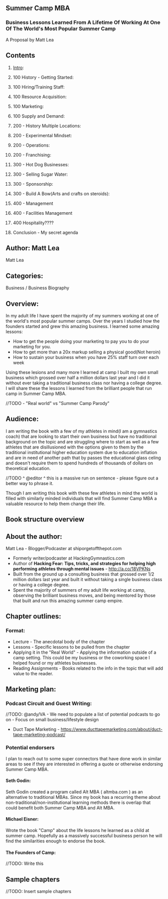 ## Summer Camp MBA
### Business Lessons Learned From A Lifetime Of Working At One Of The World's Most Popular Summer Camp

A Proposal by Matt Lea













## Contents



1. [Intro](./ch1-intro-v2.md):

1. 100 History - Getting Started:




1. 100 Hiring/Training Staff:

1. 100 Resource Acquisition:

1. 100 Marketing:

1. 100 Supply and Demand:


1. 200 - History  Multiple Locations:

1. 200 - Experimental Mindset:

1. 200 - Operations:

1. 200 - Franchising:


1. 300 - Hot Dog Businesses:

1. 300 - Selling Sugar Water:

1. 300 - Sponsorship:

1. 300 - Build A Bow(Arts and crafts on steroids):

1. 400 - Management

1. 400 - Facilities Management

1. 400 Hospitality????


1. Conclusion - My secret agenda





## Author: Matt Lea
Matt Lea

## Categories:
Business / Business Biography

## Overview:
In my adult life I have spent the majority of my summers working at one of the world's most popular summer camps. Over the years I studied how the founders started and grew this amazing business. 
I learned some amazing lessons:
- How to get the people doing your marketing to pay you to do your marketing for you.
- How to get more than a 20x markup selling a physical good(Not heroin)
- How to sustain your business when you have 25% staff turn over each week

Using these lesions and many more I learned at camp I built my own small business which grossed over half a million dollars last year and I did it without ever taking a traditional business class nor having a college degree. I will share these the lessons I learned from the brilliant people that run camp in Summer Camp MBA.


//TODO - "Real world" vs "Summer Camp Parody"

## Audience:
I am writing the book with a few of my athletes in mind(I am a gymnastics coach) that are looking to start their own business but have no traditional background on the topic and are struggling where to start as well as a few athletes that are disillusioned with the options given to them by the traditional institutional higher education system due to education inflation and are in need of another path that by passes the educational glass celing and doesn't require them to spend hundreds of thousands of dollars on theoretical education.

//TODO ^ @editor ^ this is a massive run on sentence - please figure out a better way to phrase it.

Though I am writing this book with these few athletes in mind the world is filled with similarly minded individuals that will find Summer Camp MBA a valuable resource to help them change their life.


## Book structure overview

## About the author:
Matt Lea - Blogger/Podcaster at shiporgetoffthepot.com 
- Formerly writer/podcaster at HackingGymnastics.com
- Author of **Hacking Fear: Tips, tricks, and strategies for helping high performing athletes through mental issues**  - http://a.co/18VPKNs
- Built from the ground up a consulting business that grossed over 1/2 million dollars last year and built it without taking a single business class or having a college degree.
- Spent the majority of summers of my adult life working at camp, observing the brilliant business moves, and being mentored by those that built and run this amazing summer camp empire.

## Chapter outlines:

### Format:
- Lecture - The anecdotal body of the chapter
- Lessons - Specific lessons to be pulled from the chapter
- Applying it in the "Real World" - Applying the information outside of a camp setting. This could be my business or the coworking space I helped found or my athletes businesses.
- Reading Assignments - Books related to the info in the topic that will add value to the reader.



## Marketing plan:

### Podcast Circuit and Guest Writing:

//TODO: @andy/VA - We need to populate a list of potential podcasts to go on - Focus on small business/lifestyle design
- Duct Tape Marketing - https://www.ducttapemarketing.com/about/duct-tape-marketing-podcast/

### Potential endorsers
I plan to reach out to some super connectors that have done work in similar areas to see if they are interested in offering a quote or otherwise endorsing Summer Camp MBA.

#### Seth Godin:
Seth Godin created a program called Alt MBA ( altmba.com ) as an alternative to traditional MBAs. Since my book has a recurring theme about non-traditional/non-institutional learning methods there is overlap that could benefit both Summer Camp MBA and Alt MBA.

#### Michael Eisner:
Wrote the book "Camp" about the life lessons he learned as a child at summer camp. Hopefully as a massively successful business person he will find the similarities enough to endorse the book.
 
#### The Founders of Camp:
//TODO: Write this

## Sample chapters

//TODO: Insert sample chapters


